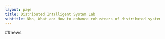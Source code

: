 ```yaml
---
layout: page
title: Distributed Intelligent System Lab
subtitle: Who, What and How to enhance robustness of distributed systems
---
```


##news
